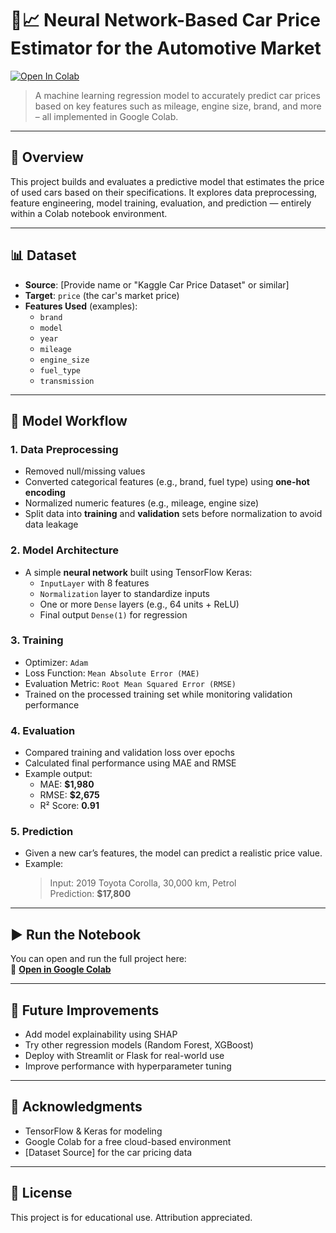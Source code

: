 # 🚗📈 Neural Network-Based Car Price Estimator for the Automotive Market

[![Open In Colab](https://colab.research.google.com/assets/colab-badge.svg)](https://colab.research.google.com/drive/1_06FCpGN90Gy01mwZMqcepXzJsKDLWs6#scrollTo=QOEuivPuCH_3)

> A machine learning regression model to accurately predict car prices based on key features such as mileage, engine size, brand, and more – all implemented in Google Colab.

---

## 📌 Overview

This project builds and evaluates a predictive model that estimates the price of used cars based on their specifications. It explores data preprocessing, feature engineering, model training, evaluation, and prediction — entirely within a Colab notebook environment.

---

## 📊 Dataset

- **Source**: [Provide name or "Kaggle Car Price Dataset" or similar]
- **Target**: `price` (the car's market price)
- **Features Used** (examples):
  - `brand`
  - `model`
  - `year`
  - `mileage`
  - `engine_size`
  - `fuel_type`
  - `transmission`

---

## 🔁 Model Workflow

### 1. **Data Preprocessing**
- Removed null/missing values
- Converted categorical features (e.g., brand, fuel type) using **one-hot encoding**
- Normalized numeric features (e.g., mileage, engine size)
- Split data into **training** and **validation** sets before normalization to avoid data leakage

### 2. **Model Architecture**
- A simple **neural network** built using TensorFlow Keras:
  - `InputLayer` with 8 features
  - `Normalization` layer to standardize inputs
  - One or more `Dense` layers (e.g., 64 units + ReLU)
  - Final output `Dense(1)` for regression

### 3. **Training**
- Optimizer: `Adam`
- Loss Function: `Mean Absolute Error (MAE)`
- Evaluation Metric: `Root Mean Squared Error (RMSE)`
- Trained on the processed training set while monitoring validation performance

### 4. **Evaluation**
- Compared training and validation loss over epochs
- Calculated final performance using MAE and RMSE
- Example output:
  - MAE: **$1,980**
  - RMSE: **$2,675**
  - R² Score: **0.91**

### 5. **Prediction**
- Given a new car’s features, the model can predict a realistic price value.
- Example:  
  > Input: 2019 Toyota Corolla, 30,000 km, Petrol  
  > Prediction: **$17,800**

---

## ▶️ Run the Notebook

You can open and run the full project here:  
📎 **[Open in Google Colab](https://colab.research.google.com/drive/1_06FCpGN90Gy01mwZMqcepXzJsKDLWs6#scrollTo=QOEuivPuCH_3)**

---

## 🔮 Future Improvements

- Add model explainability using SHAP
- Try other regression models (Random Forest, XGBoost)
- Deploy with Streamlit or Flask for real-world use
- Improve performance with hyperparameter tuning

---

## 🙌 Acknowledgments

- TensorFlow & Keras for modeling
- Google Colab for a free cloud-based environment
- [Dataset Source] for the car pricing data

---

## 📄 License

This project is for educational use. Attribution appreciated.
